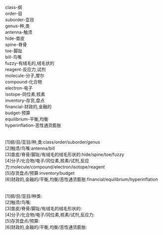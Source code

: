 class-纲<br>
order-目<br>
suborder-亚目<br>
genus-种,类<br>
antenna-触须<br>
hide-兽皮<br>
spine-脊骨<br>
toe-脚趾<br>
bill-鸟嘴<br>
fuzzy-有绒毛的,绒毛状的<br>
reagent-反应力,试剂<br>
molecule-分子,摩尔<br>
compound-化合物<br>
electron-电子<br>
isotope-同位素,核素<br>
inventory-存货,盘点<br>
financial-财政的,金融的<br>
budget-预算<br>
equilibrium-平衡,均衡<br>
hyperinflation-恶性通货膨胀<br>
<br>
<br>
[1]纲/目/亚目/种,类:class/order/suborder/genus<br>
[2]触须/鸟嘴:antenna/bill<br>
[3]兽皮/脊骨/脚趾/有绒毛的绒毛形状的:hide/spine/toe/fuzzy<br>
[4]分子/化合物/电子/同位素,核素/试剂,反应力:molecule/compound/electron/isotope/reagent<br>
[5]存货盘点/预算:inventory/budget<br>
[6]财政的,金融的/平衡,均衡/恶性通货膨胀:financial/equilibrium/hyperinflation<br>
<br>
<br>
[1]纲/目/亚目/种类:<br>
[2]触须/鸟嘴:<br>
[3]兽皮/脊骨/脚趾/有绒毛的绒毛形状的:<br>
[4]分子/化合物/电子/同位素,核素/试剂,反应力:<br>
[5]存货盘点/预算:<br>
[6]财政的,金融的/平衡,均衡/恶性通货膨胀:<br>
<br>
<br>